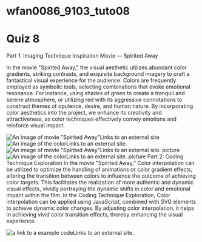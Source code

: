 # wfan0086_9103_tuto08

# Quiz 8

Part 1: Imaging Technique Inspiration
Movie — Spirited Away

In the movie "Spirited Away," the visual aesthetic utilizes abundant color gradients, striking contrasts, and exquisite background imagery to craft a fantastical visual experience for the audience. Colors are frequently employed as symbolic tools, selecting combinations that evoke emotional resonance. For instance, using shades of green to create a tranquil and serene atmosphere, or utilizing red with its aggressive connotations to construct themes of opulence, desire, and human nature. By incorporating color aesthetics into the project, we enhance its creativity and attractiveness, as color techniques effectively convey emotions and reinforce visual impact.

![An image of movie "Spirited Away"](https://images4.alphacoders.com/127/1274022.jpg)Links to an external site.
![An image of the color](picture1.png)Links to an external site.
![An image of movie "Spirited Away"](picture2.png)Links to an external site.
picture
![An image of the color](picture3.png)Links to an external site.
picture
Part 2: Coding Technique Exploration
In the movie "Spirited Away," Color interpolation can be utilized to optimize the handling of animations or color gradient effects, altering the transition between colors to influence the outcome of achieving color targets. This facilitates the realization of more authentic and dynamic visual effects, vividly portraying the dynamic shifts in color and emotional impact within the film. In the Coding Technique Exploration, Color interpolation can be applied using JavaScript, combined with SVG elements to achieve dynamic color changes. By adjusting color interpolation, it helps in achieving vivid color transition effects, thereby enhancing the visual experience.

![a link to a example code](picture4.png)Links to an external site.
